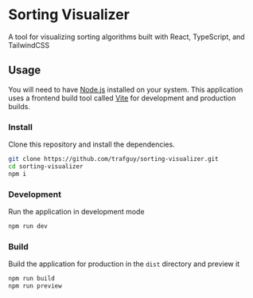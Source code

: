 # Sorting Visualizer

A tool for visualizing sorting algorithms built with React, TypeScript, and TailwindCSS

## Usage

You will need to have [Node.js](https://nodejs.org/en/) installed on your system. This application uses a frontend build tool called [Vite](https://vitejs.dev/) for development and production builds.

### Install

Clone this repository and install the dependencies.

```bash
git clone https://github.com/trafguy/sorting-visualizer.git
cd sorting-visualizer
npm i
```

### Development

Run the application in development mode

```bash
npm run dev
```

### Build

Build the application for production in the `dist` directory and preview it

```bash
npm run build
npm run preview
```
